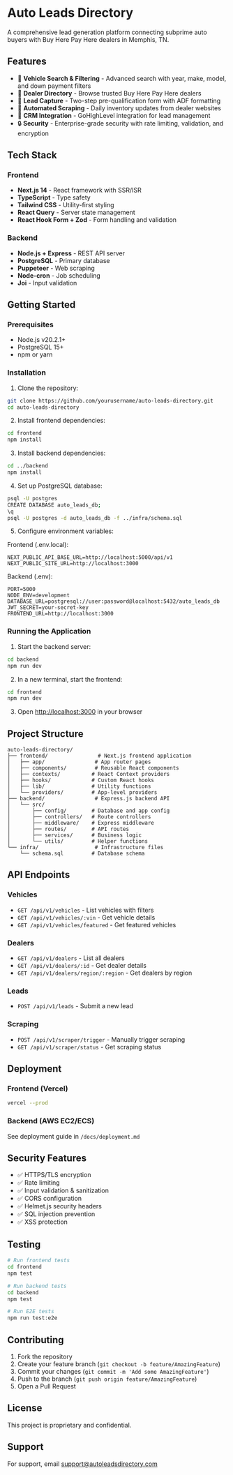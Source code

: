 # Auto Leads Directory

A comprehensive lead generation platform connecting subprime auto buyers with Buy Here Pay Here dealers in Memphis, TN.

## Features

- 🚗 **Vehicle Search & Filtering** - Advanced search with year, make, model, and down payment filters
- 🏪 **Dealer Directory** - Browse trusted Buy Here Pay Here dealers
- 📝 **Lead Capture** - Two-step pre-qualification form with ADF formatting
- 🔄 **Automated Scraping** - Daily inventory updates from dealer websites
- 📧 **CRM Integration** - GoHighLevel integration for lead management
- 🔒 **Security** - Enterprise-grade security with rate limiting, validation, and encryption

## Tech Stack

### Frontend
- **Next.js 14** - React framework with SSR/ISR
- **TypeScript** - Type safety
- **Tailwind CSS** - Utility-first styling
- **React Query** - Server state management
- **React Hook Form + Zod** - Form handling and validation

### Backend
- **Node.js + Express** - REST API server
- **PostgreSQL** - Primary database
- **Puppeteer** - Web scraping
- **Node-cron** - Job scheduling
- **Joi** - Input validation

## Getting Started

### Prerequisites
- Node.js v20.2.1+
- PostgreSQL 15+
- npm or yarn

### Installation

1. Clone the repository:
```bash
git clone https://github.com/yourusername/auto-leads-directory.git
cd auto-leads-directory
```

2. Install frontend dependencies:
```bash
cd frontend
npm install
```

3. Install backend dependencies:
```bash
cd ../backend
npm install
```

4. Set up PostgreSQL database:
```bash
psql -U postgres
CREATE DATABASE auto_leads_db;
\q
psql -U postgres -d auto_leads_db -f ../infra/schema.sql
```

5. Configure environment variables:

Frontend (.env.local):
```env
NEXT_PUBLIC_API_BASE_URL=http://localhost:5000/api/v1
NEXT_PUBLIC_SITE_URL=http://localhost:3000
```

Backend (.env):
```env
PORT=5000
NODE_ENV=development
DATABASE_URL=postgresql://user:password@localhost:5432/auto_leads_db
JWT_SECRET=your-secret-key
FRONTEND_URL=http://localhost:3000
```

### Running the Application

1. Start the backend server:
```bash
cd backend
npm run dev
```

2. In a new terminal, start the frontend:
```bash
cd frontend
npm run dev
```

3. Open [http://localhost:3000](http://localhost:3000) in your browser

## Project Structure

```
auto-leads-directory/
├── frontend/                # Next.js frontend application
│   ├── app/                # App router pages
│   ├── components/         # Reusable React components
│   ├── contexts/          # React Context providers
│   ├── hooks/             # Custom React hooks
│   ├── lib/               # Utility functions
│   └── providers/         # App-level providers
├── backend/                # Express.js backend API
│   └── src/
│       ├── config/        # Database and app config
│       ├── controllers/   # Route controllers
│       ├── middleware/    # Express middleware
│       ├── routes/        # API routes
│       ├── services/      # Business logic
│       └── utils/         # Helper functions
└── infra/                  # Infrastructure files
    └── schema.sql         # Database schema
```

## API Endpoints

### Vehicles
- `GET /api/v1/vehicles` - List vehicles with filters
- `GET /api/v1/vehicles/:vin` - Get vehicle details
- `GET /api/v1/vehicles/featured` - Get featured vehicles

### Dealers
- `GET /api/v1/dealers` - List all dealers
- `GET /api/v1/dealers/:id` - Get dealer details
- `GET /api/v1/dealers/region/:region` - Get dealers by region

### Leads
- `POST /api/v1/leads` - Submit a new lead

### Scraping
- `POST /api/v1/scraper/trigger` - Manually trigger scraping
- `GET /api/v1/scraper/status` - Get scraping status

## Deployment

### Frontend (Vercel)
```bash
vercel --prod
```

### Backend (AWS EC2/ECS)
See deployment guide in `/docs/deployment.md`

## Security Features

- ✅ HTTPS/TLS encryption
- ✅ Rate limiting
- ✅ Input validation & sanitization
- ✅ CORS configuration
- ✅ Helmet.js security headers
- ✅ SQL injection prevention
- ✅ XSS protection

## Testing

```bash
# Run frontend tests
cd frontend
npm test

# Run backend tests
cd backend
npm test

# Run E2E tests
npm run test:e2e
```

## Contributing

1. Fork the repository
2. Create your feature branch (`git checkout -b feature/AmazingFeature`)
3. Commit your changes (`git commit -m 'Add some AmazingFeature'`)
4. Push to the branch (`git push origin feature/AmazingFeature`)
5. Open a Pull Request

## License

This project is proprietary and confidential.

## Support

For support, email support@autoleadsdirectory.com
